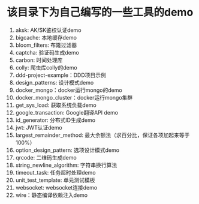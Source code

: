 # 该目录下为自己编写的一些工具的demo

1. aksk: AK/SK鉴权认证demo
2. bigcache: 本地缓存demo
3. bloom_filters: 布隆过滤器
4. captcha: 验证码生成demo
5. carbon: 时间处理库
6. colly: 爬虫库colly的demo
7. ddd-project-example：DDD项目示例
8. design_patterns: 设计模式demo 
9. docker_mongo：docker运行mongo的demo 
10. docker_mongo_cluster：docker运行mongo集群 
11. get_sys_load: 获取系统负载demo 
12. google_transaction: Google翻译API demo 
13. id_generator: 分布式ID生成demo 
14. jwt: JWT认证demo 
15. largest_remainder_method: 最大余额法（求百分比，保证各项加起来等于100%） 
16. option_design_pattern: 选项设计模式demo 
17. qrcode: 二维码生成demo 
18. string_newline_algorithm: 字符串换行算法 
19. timeout_task: 任务超时处理demo 
20. unit_test_template: 单元测试模板 
21. websocket: websocket连接demo 
22. wire：静态编译依赖注入demo